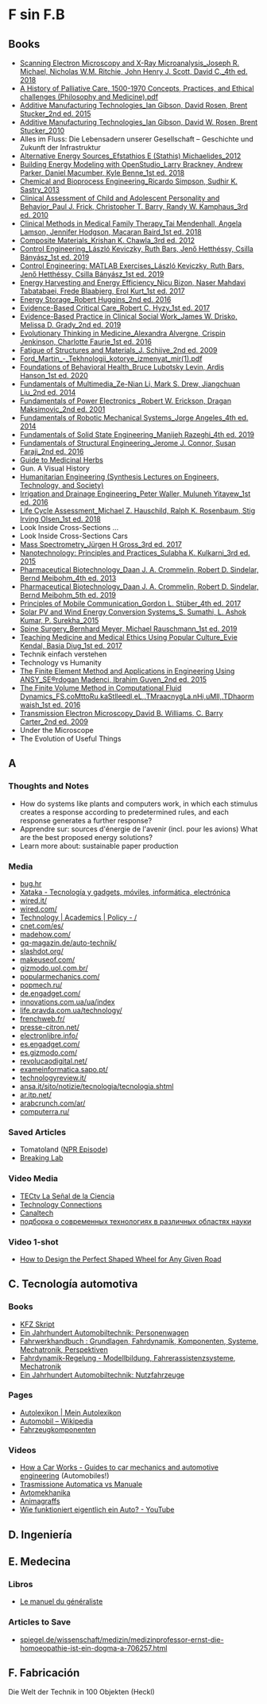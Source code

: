 # F sin F.B


## Books
* [Scanning Electron Microscopy and X-Ray Microanalysis_Joseph R. Michael, Nicholas W.M. Ritchie, John Henry J. Scott, David C._4th ed. 2018](http://link.springer.com/openurl?genre=book&isbn=978-1-4939-6676-9)
* [A History of Palliative Care, 1500-1970 Concepts, Practices, and Ethical challenges (Philosophy and Medicine).pdf](https://vk.com/doc348852382_479143712?hash=255ed0aa3f4aa198f8&dl=80e79ace0ca946486e)
* [Additive Manufacturing Technologies_Ian Gibson, David Rosen, Brent Stucker_2nd ed. 2015](http://link.springer.com/openurl?genre=book&isbn=978-1-4939-2113-3)
* [Additive Manufacturing Technologies_Ian Gibson, David W. Rosen, Brent Stucker_2010](http://link.springer.com/openurl?genre=book&isbn=978-1-4419-1120-9)
* Alles im Fluss: Die Lebensadern unserer Gesellschaft – Geschichte und Zukunft der Infrastruktur
* [Alternative Energy Sources_Efstathios E (Stathis) Michaelides_2012](http://link.springer.com/openurl?genre=book&isbn=978-3-642-20951-2)
* [Building Energy Modeling with OpenStudio_Larry Brackney, Andrew Parker, Daniel Macumber, Kyle Benne_1st ed. 2018](http://link.springer.com/openurl?genre=book&isbn=978-3-319-77809-9)
* [Chemical and Bioprocess Engineering_Ricardo Simpson, Sudhir K. Sastry_2013](http://link.springer.com/openurl?genre=book&isbn=978-1-4614-9126-2)
* [Clinical Assessment of Child and Adolescent Personality and Behavior_Paul J. Frick, Christopher T. Barry, Randy W. Kamphaus_3rd ed. 2010](http://link.springer.com/openurl?genre=book&isbn=978-1-4419-0641-0)
* [Clinical Methods in Medical Family Therapy_Tai Mendenhall, Angela Lamson, Jennifer Hodgson, Macaran Baird_1st ed. 2018](http://link.springer.com/openurl?genre=book&isbn=978-3-319-68834-3)
* [Composite Materials_Krishan K. Chawla_3rd ed. 2012](http://link.springer.com/openurl?genre=book&isbn=978-0-387-74365-3)
* [Control Engineering_László Keviczky, Ruth Bars, Jenő Hetthéssy, Csilla Bányász_1st ed. 2019](http://link.springer.com/openurl?genre=book&isbn=978-981-10-8297-9)
* [Control Engineering: MATLAB Exercises_László Keviczky, Ruth Bars, Jenő Hetthéssy, Csilla Bányász_1st ed. 2019](http://link.springer.com/openurl?genre=book&isbn=978-981-10-8321-1)
* [Energy Harvesting and Energy Efficiency_Nicu Bizon, Naser Mahdavi Tabatabaei, Frede Blaabjerg, Erol Kurt_1st ed. 2017](http://link.springer.com/openurl?genre=book&isbn=978-3-319-49875-1)
* [Energy Storage_Robert Huggins_2nd ed. 2016](http://link.springer.com/openurl?genre=book&isbn=978-3-319-21239-5)
* [Evidence-Based Critical Care_Robert C. Hyzy_1st ed. 2017](http://link.springer.com/openurl?genre=book&isbn=978-3-319-43341-7)
* [Evidence-Based Practice in Clinical Social Work_James W. Drisko, Melissa D. Grady_2nd ed. 2019](http://link.springer.com/openurl?genre=book&isbn=978-3-030-15224-6)
* [Evolutionary Thinking in Medicine_Alexandra Alvergne, Crispin Jenkinson, Charlotte Faurie_1st ed. 2016](http://link.springer.com/openurl?genre=book&isbn=978-3-319-29716-3)
* [Fatigue of Structures and Materials_J. Schijve_2nd ed. 2009](http://link.springer.com/openurl?genre=book&isbn=978-1-4020-6808-9)
* [Ford_Martin_-_Tekhnologii_kotorye_izmenyat_mir(1).pdf](https://vk.com/doc30601958_458816832?hash=f6266fb6ac18f1b82d&dl=0d20cd61b489e5ac70)
* [Foundations of Behavioral Health_Bruce Lubotsky Levin, Ardis Hanson_1st ed. 2020](http://link.springer.com/openurl?genre=book&isbn=978-3-030-18435-3)
* [Fundamentals of Multimedia_Ze-Nian Li, Mark S. Drew, Jiangchuan Liu_2nd ed. 2014](http://link.springer.com/openurl?genre=book&isbn=978-3-319-05290-8)
* [Fundamentals of Power Electronics _Robert W. Erickson, Dragan Maksimovic_2nd ed. 2001](http://link.springer.com/openurl?genre=book&isbn=978-0-306-48048-5)
* [Fundamentals of Robotic Mechanical Systems_Jorge Angeles_4th ed. 2014](http://link.springer.com/openurl?genre=book&isbn=978-3-319-01851-5)
* [Fundamentals of Solid State Engineering_Manijeh Razeghi_4th ed. 2019](http://link.springer.com/openurl?genre=book&isbn=978-3-319-75708-7)
* [Fundamentals of Structural Engineering_Jerome J. Connor, Susan Faraji_2nd ed. 2016](http://link.springer.com/openurl?genre=book&isbn=978-3-319-24331-3)
* [Guide to Medicinal Herbs](https://vk.com/doc253649368_518989320?hash=52cb9ab4669d33193c&dl=72c9b6bb86fc4d4733)
* Gun. A Visual History
* [Humanitarian Engineering (Synthesis Lectures on Engineers, Technology, and Society)](http://library.lol/main/58756E9B9D51F4ECD8E9DCEE563CDC9A)
* [Irrigation and Drainage Engineering_Peter Waller, Muluneh Yitayew_1st ed. 2016](http://link.springer.com/openurl?genre=book&isbn=978-3-319-05699-9)
* [Life Cycle Assessment_Michael Z. Hauschild, Ralph K. Rosenbaum, Stig Irving Olsen_1st ed. 2018](http://link.springer.com/openurl?genre=book&isbn=978-3-319-56475-3)
* Look Inside Cross-Sections ...
* Look Inside Cross-Sections Cars
* [Mass Spectrometry_Jürgen H Gross_3rd ed. 2017](http://link.springer.com/openurl?genre=book&isbn=978-3-319-54398-7)
* [Nanotechnology: Principles and Practices_Sulabha K. Kulkarni_3rd ed. 2015](http://link.springer.com/openurl?genre=book&isbn=978-3-319-09171-6)
* [Pharmaceutical Biotechnology_Daan J. A. Crommelin, Robert D. Sindelar, Bernd Meibohm_4th ed. 2013](http://link.springer.com/openurl?genre=book&isbn=978-1-4614-6486-0)
* [Pharmaceutical Biotechnology_Daan J. A. Crommelin, Robert D. Sindelar, Bernd Meibohm_5th ed. 2019](http://link.springer.com/openurl?genre=book&isbn=978-3-030-00710-2)
* [Principles of Mobile Communication_Gordon L. Stüber_4th ed. 2017](http://link.springer.com/openurl?genre=book&isbn=978-3-319-55615-4)
* [Solar PV and Wind Energy Conversion Systems_S. Sumathi, L. Ashok Kumar, P. Surekha_2015](http://link.springer.com/openurl?genre=book&isbn=978-3-319-14941-7)
* [Spine Surgery_Bernhard Meyer, Michael Rauschmann_1st ed. 2019](http://link.springer.com/openurl?genre=book&isbn=978-3-319-98875-7)
* [Teaching Medicine and Medical Ethics Using Popular Culture_Evie Kendal, Basia Diug_1st ed. 2017](http://link.springer.com/openurl?genre=book&isbn=978-3-319-65451-5)
* Technik einfach verstehen
* Technology vs Humanity
* [The Finite Element Method and Applications in Engineering Using ANSY_SE®rdogan Madenci, Ibrahim Guven_2nd ed. 2015](http://link.springer.com/openurl?genre=book&isbn=978-1-4899-7550-8)
* [The Finite Volume Method in Computational Fluid Dynamics_FS.coMttoRu.kaStlleedl,eL,.TMraacnygLa.nHi,uMll,.TDhaormwaish_1st ed. 2016](http://link.springer.com/openurl?genre=book&isbn=978-3-319-16874-6)
* [Transmission Electron Microscopy_David B. Williams, C. Barry Carter_2nd ed. 2009](http://link.springer.com/openurl?genre=book&isbn=978-0-387-76501-3)
* Under the Microscope
* The Evolution of Useful Things


## A


### Thoughts and Notes
* How do systems like plants and computers work, in which each stimulus creates a response according to predetermined rules, and each response generates a further response?
* Apprendre sur: sources d'énergie de l'avenir (incl. pour les avions) What are the best proposed energy solutions?
* Learn more about: sustainable paper production


### Media
* [bug.hr](https://www.bug.hr/)
* [Xataka - Tecnología y gadgets, móviles, informática, electrónica](https://www.xataka.com/)
* [wired.it/](https://www.wired.it/)
* [wired.com/](http://www.wired.com/)
* [Technology | Academics | Policy - /](http://www.techpolicy.com/)
* [cnet.com/es/](http://www.cnet.com/es/)
* [madehow.com/](http://www.madehow.com/)
* [gq-magazin.de/auto-technik/](https://www.gq-magazin.de/auto-technik/)
* [slashdot.org/](https://slashdot.org/)
* [makeuseof.com/](http://www.makeuseof.com/)
* [gizmodo.uol.com.br/](http://gizmodo.uol.com.br/)
* [popularmechanics.com/](http://www.popularmechanics.com/)
* [popmech.ru/](http://www.popmech.ru/)
* [de.engadget.com/](http://de.engadget.com/)
* [innovations.com.ua/ua/index](http://innovations.com.ua/ua/index)
* [life.pravda.com.ua/technology/](http://life.pravda.com.ua/technology/)
* [frenchweb.fr/](http://www.frenchweb.fr/)
* [presse-citron.net/](http://www.presse-citron.net/)
* [electronlibre.info/](http://electronlibre.info/)
* [es.engadget.com/](http://es.engadget.com/)
* [es.gizmodo.com/](http://es.gizmodo.com/)
* [revolucaodigital.net/](http://www.revolucaodigital.net/)
* [exameinformatica.sapo.pt/](http://exameinformatica.sapo.pt/)
* [technologyreview.it/](http://www.technologyreview.it/)
* [ansa.it/sito/notizie/tecnologia/tecnologia.shtml](http://www.ansa.it/sito/notizie/tecnologia/tecnologia.shtml)
* [ar.itp.net/](http://ar.itp.net/)
* [arabcrunch.com/ar/](http://arabcrunch.com/ar/)
* [computerra.ru/](https://www.computerra.ru/)


###  Saved Articles
* Tomatoland ([NPR Episode](https://www.google.com/url?sa=t&rct=j&q=&esrc=s&source=web&cd=&cad=rja&uact=8&ved=2ahUKEwjklrqyo8qAAxW_g_0HHXvQCQ0QFnoECB8QAQ&url=https%3A%2F%2Fwww.npr.org%2F2011%2F06%2F28%2F137371975%2Fhow-industrial-farming-destroyed-the-tasty-tomato&usg=AOvVaw3n66GY8XQ-hnvUKjiiB1U_&opi=89978449))
* [Breaking Lab](https://www.youtube.com/channel/UCE2hJ9CYR57BYhk3TjGVG6w)


###  Video Media
* [TECtv La Señal de la Ciencia](https://www.youtube.com/c/TECtvCanal)
* [Technology Connections](https://www.youtube.com/c/TechnologyConnections)
* [Canaltech](https://www.youtube.com/CanalTech)
* [подборка о современных технологиях в различных областях науки](https://vk.com/wall-9471321_21256)


###  Video 1-shot
* [How to Design the Perfect Shaped Wheel for Any Given Road](https://youtu.be/Y0aOxj5lrKY)


## C.  Tecnología automotiva


###  Books
* [KFZ Skript](https://docplayer.org/23609915-Kfz-technik-grundzuege.html)
* [Ein Jahrhundert Automobiltechnik: Personenwagen](https://libgen.rs/book/index.php?md5=C9DE41E04170867AD4653B191694EEE5)
* [Fahrwerkhandbuch : Grundlagen, Fahrdynamik, Komponenten, Systeme, Mechatronik, Perspektiven](http://library.lol/main/5B6D635FC4F8EA963E5A905DA7B68570)
* [Fahrdynamik-Regelung - Modellbildung, Fahrerassistenzsysteme, Mechatronik](http://library.lol/main/78B07E972FBD6D9A71076A34B2BCADAA)
* [Ein Jahrhundert Automobiltechnik: Nutzfahrzeuge](http://library.lol/main/F8C85C20DAF9C3A40B0ACD1821767597)


###  Pages
* [Autolexikon | Mein Autolexikon](https://www.mein-autolexikon.de/autolexikon.html)
* [Automobil – Wikipedia](https://de.wikipedia.org/wiki/Automobil)
* [Fahrzeugkomponenten](http://www.tis-gdv.de/tis/tagungen/svt/svt07/podzuweit/inhalt05.htm)


###  Videos
* [How a Car Works - Guides to car mechanics and automotive engineering](https://www.howacarworks.com/) (Automobiles!)
* [Trasmissione Automatica vs Manuale](https://youtu.be/auQgOtveQi0)
* [Avtomekhanika](https://www.youtube.com/watch?v=DoW-Gw-FB7Y)
* [Animagraffs](https://www.youtube.com/c/animagraffs)
* [Wie funktioniert eigentlich ein Auto? - YouTube](https://www.youtube.com/watch?v=KeyJKizmslU)


## D. Ingeniería



## E. Medecina


###  Libros
* [Le manuel du généraliste](http://libgen.rs/search.php?req=le+manuel+du+g%C3%A9n%C3%A9raliste&lg_topic=libgen&open=0&view=simple&res=25&phrase=1&column=def)


###  Articles to Save
* [spiegel.de/wissenschaft/medizin/medizinprofessor-ernst-die-homoeopathie-ist-ein-dogma-a-706257.html](https://www.spiegel.de/wissenschaft/medizin/medizinprofessor-ernst-die-homoeopathie-ist-ein-dogma-a-706257.html)


## F. Fabricación

Die Welt der Technik in 100 Objekten (Heckl)